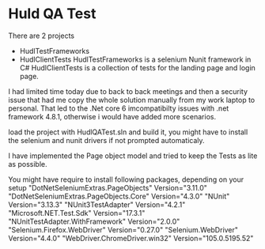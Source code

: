 # Huld QA Test
There are 2 projects 
- HudlTestFrameworks
- HudlClientTests
HudlTestFrameworks is a selenium Nunit framework in C#
HudlClientTests is a collection of tests for the landing page and login page.

I had limited time today due to back to back meetings and then a security issue that had me copy the whole solution manually from my work laptop to personal. That led to the .Net core 6 imcompatibilty issues with .net framework 4.8.1, otherwise i would have added more scenarios. 

load the project with HudlQATest.sln and build it, you might have to install the selenium and nunit drivers if not prompted automaticaly.

I have implemented the Page object model and tried to keep the Tests as lite as possible.

You might have require to install following packages, depending on your setup
     "DotNetSeleniumExtras.PageObjects" Version="3.11.0"
     "DotNetSeleniumExtras.PageObjects.Core" Version="4.3.0" 
     "NUnit" Version="3.13.3"
     "NUnit3TestAdapter" Version="4.2.1" 
     "Microsoft.NET.Test.Sdk" Version="17.3.1" 
     "NUnitTestAdapter.WithFramework" Version="2.0.0" 
     "Selenium.Firefox.WebDriver" Version="0.27.0" 
     "Selenium.WebDriver" Version="4.4.0" 
     "WebDriver.ChromeDriver.win32" Version="105.0.5195.52" 

